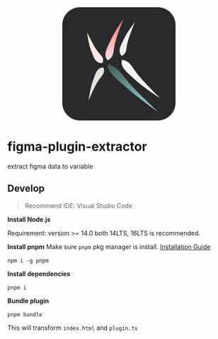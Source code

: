<div style='text-align: center'><img src='./src/assets/icon/extractor.svg' alt="" ></div>

# figma-plugin-extractor
extract figma data to variable

## Develop

> Recommend IDE: Visual Studio Code

**Install Node.js**

Requirement: version >= 14.0
both 14LTS, 16LTS is recommended.

**Install pnpm**
Make sure `pnpm` pkg manager is install.
[Installation Guide](https://pnpm.io/installation)

```
npm i -g pnpm
```

**Install dependencies**

```
pnpm i
```

**Bundle plugin**

```
pnpm bundle
```

This will transform `index.html` and `plugin.ts`
